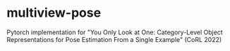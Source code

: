 # multiview-pose
Pytorch implementation for "You Only Look at One: Category-Level Object Representations for Pose Estimation From a Single Example" (CoRL 2022)
